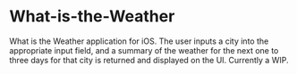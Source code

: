 # What-is-the-Weather

What is the Weather application for iOS. The user inputs a city into the appropriate input field, and a summary of the weather for the next one to three days for that city is returned and displayed on the UI. Currently a WIP.
